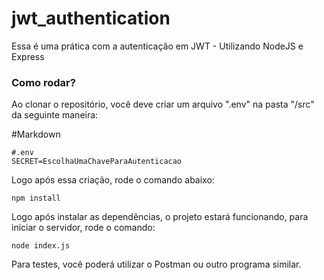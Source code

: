 # jwt_authentication
Essa é uma prática com a autenticação em JWT - Utilizando NodeJS e Express

<h3> Como rodar? </h3>

Ao clonar o repositório, você deve criar um arquivo ".env" na pasta "/src" da seguinte maneira:

#Markdown
```
#.env
SECRET=EscolhaUmaChaveParaAutenticacao
```

Logo após essa criação, rode o comando abaixo:

```
npm install
```

Logo após instalar as dependências, o projeto estará funcionando, para iniciar o servidor, rode o comando:

```
node index.js
```

Para testes, você poderá utilizar o Postman ou outro programa similar.
